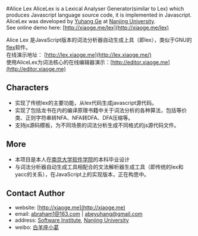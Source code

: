 #Alice Lex
AliceLex is a Lexical Analyser Generator(similar to Lex) which produces Javascript language source code, it is implemented in Javascript.  
AliceLex was developed by [Yuhang Ge](http://xiaoge.me) at [Nanjing University](http://nju.edu.cn).  
See online demo here: [http://xiaoge.me/lex](http://xiaoge.me/lex)  
  
  
Alice Lex 是JavaScript版本的词法分析器自动生成上具（即lex），类似于GNU的[flex](http://flex.sourceforge.net/)软件。  
在线演示地址：   [http://lex.xiaoge.me](http://lex.xiaoge.me/)  
使用AliceLex为词法核心的在线编辑器演示：[http://editor.xiaoge.me](http://editor.xiaoge.me)


## Characters
* 实现了传统lex的主要功能，从lex代码生成javascript源代码。
* 实现了包括龙书在内的编译原理书籍中关于词法分析的各种算法，包括等价类、正则字符串转NFA、NFA转DFA、DFA压缩等。  
* 支持js源码模板，为不同场景的词法分析生成不同格式的js源代码文件。

## More
* 本项目是本人在[南京大学软件学院](http://software.nju.edu.cn)的本科毕业设计
* 与词法分析器自动生成工具相配合的文法解析器生成工具（即传统的lex和yacc的关系），在JavaScript上的实现版本，正在构思中。

## Contact Author
* website: [http://xiaoge.me](http://xiaoge.me)
* email: [abraham1@163.com](mailto:abraham1@163.com) | [abeyuhang@gmail.com](mailto:abeyuhang@gmail.com)
* address: [Software Institute](http://software.nju.edu.cn), [Nanjing University](http://nju.edu.cn)
* weibo: [白羊座小葛](http://weibo.com/abeyuhang)